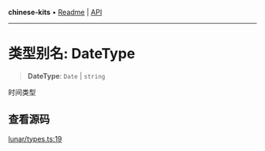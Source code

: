 **chinese-kits** • [Readme](../README.md) \| [API](../globals.md)

***

# 类型别名: DateType

<a id="undefined" name="undefined"></a>

> **DateType**: `Date` \| `string`

时间类型

## 查看源码

[lunar/types.ts:19](https://github.com/hacxy/chinese-kits/blob/a681c346e928509daa8553fdd260fd31fe2b30cc/src/lunar/types.ts#L19)
